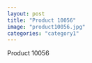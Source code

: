 ```yaml
---
layout: post
title: "Product 10056"
image: "product10056.jpg"
categories: "category1"
---
```

Product 10056
